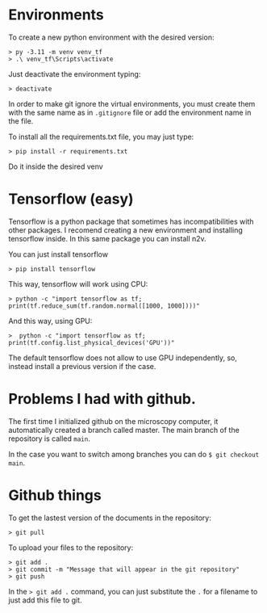 # Environments

To create a new python environment with the desired version:
```{source}
> py -3.11 -m venv venv_tf
> .\ venv_tf\Scripts\activate
```
Just deactivate the environment typing:
```
> deactivate
```
In order to make git ignore the virtual environments, you must create them with the same name as in ```.gitignore``` file or add the environment name in the file.

To install all the requirements.txt file, you may just type:
```
> pip install -r requirements.txt
```
Do it inside the desired venv


# Tensorflow (easy)

Tensorflow is a python package that sometimes has incompatibilities with other packages. I recomend creating a new environment and installing tensorflow inside. In this same package you can install n2v.

You can just install tensorflow
```
> pip install tensorflow
```
This way, tensorflow will work using CPU:
```
> python -c "import tensorflow as tf; print(tf.reduce_sum(tf.random.normal([1000, 1000])))"
```
And this way, using GPU:
```
>  python -c "import tensorflow as tf; print(tf.config.list_physical_devices('GPU'))"
```
The default tensorflow does not allow to use GPU independently, so, instead install a previous version if the case.

# Problems I had with github.

The first time I initialized github on the microscopy computer, it automatically created a branch called master. The main branch of the repository is called ```main```.

In the case you want to switch among branches you can do ```$ git checkout main```.

# Github things

To get the lastest version of the documents in the repository:
```
> git pull
```

To upload your files to the repository:
```
> git add .
> git commit -m "Message that will appear in the git repository"
> git push
```
In the ```> git add .``` command, you can just substitute the ```.``` for a filename to just add this file to git.